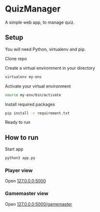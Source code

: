 # QuizManager

A simple web app, to manage quiz.

## Setup
You will need Python, virtualenv and pip.

Clone repo

Create a virtual environment in your directory

```bash
virtualenv my-env
```

Activate your virtual environment

```bash
source my-env/bin/activate
```

Install required packages

```bash
pip install -r requirement.txt
```

Ready to run

## How to run
Start app
```bash
python3 app.py
```

### Player view
Open [127.0.0.0:5000](http://127.0.0.0:5000/)

### Gamemaster view
Open [127.0.0.0:5000/gamemaster](http://127.0.0.0:5000//gamemaster)
